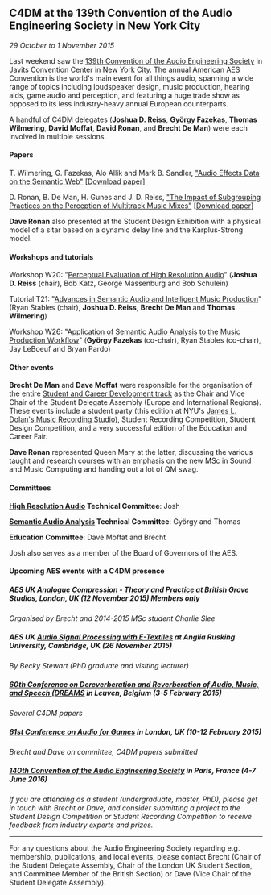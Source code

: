 ## C4DM at the 139th Convention of the Audio Engineering Society in New York City
*29 October to 1 November 2015*

Last weekend saw the [139th Convention of the Audio Engineering Society](http://www.aes.org/events/139/) in Javits Convention Center in New York City. The annual American AES Convention is the world's main event for all things audio, spanning a wide range of topics including loudspeaker design, music production, hearing aids, game audio and perception, and featuring a huge trade show as opposed to its less industry-heavy annual European counterparts. 

A handful of C4DM delegates (**Joshua D. Reiss**, **György Fazekas**, **Thomas Wilmering**, **David Moffat**, **David Ronan**, and **Brecht De Man**) were each involved in multiple sessions. 

#### Papers

T. Wilmering, G. Fazekas, Alo Allik and Mark B. Sandler, ["Audio Effects Data on the Semantic Web"](http://www.aes.org/events/139/papers/?ID=4556)
[[Download paper](http://www.aes.org/e-lib/browse.cfm?conv=139&papernum=9456)]

D. Ronan, B. De Man, H. Gunes and J. D. Reiss, ["The Impact of Subgrouping Practices on the Perception of Multitrack Music Mixes"](http://www.aes.org/events/139/papers/?ID=4553)
[[Download paper](http://www.aes.org/e-lib/browse.cfm?elib=17998)]

**Dave Ronan** also presented at the Student Design Exhibition with a physical model of a sitar based on a dynamic delay line and the Karplus-Strong model. 

#### Workshops and tutorials

Workshop W20: "[Perceptual Evaluation of High Resolution Audio](http://www.aes.org/events/139/workshops/?ID=4687)" (**Joshua D. Reiss** (chair), Bob Katz, George Massenburg and Bob Schulein) 

Tutorial T21: "[Advances in Semantic Audio and Intelligent Music Production](http://www.aes.org/events/139/tutorials/?ID=4724)" (Ryan Stables (chair), **Joshua D. Reiss**, **Brecht De Man** and **Thomas Wilmering**)

Workshop W26: "[Application of Semantic Audio Analysis to the Music Production Workflow](http://www.aes.org/events/139/workshops/?ID=4703)" (**György Fazekas** (co-chair), Ryan Stables (co-chair), Jay LeBoeuf and Bryan Pardo)

#### Other events

**Brecht De Man** and **Dave Moffat** were responsible for the organisation of the entire [Student and Career Development track](http://www.aes.org/events/139/students/) as the Chair and Vice Chair of the Student Delegate Assembly (Europe and International Regions). These events include a student party (this edition at NYU's [James L. Dolan's Music Recording Studio](http://steinhardt.nyu.edu/music/technology/facilities/studios/6th_floor)), Student Recording Competition, Student Design Competition, and a very successful edition of the Education and Career Fair. 

**Dave Ronan** represented Queen Mary at the latter, discussing the various taught and research courses with an emphasis on the new MSc in Sound and Music Computing and handing out a lot of QM swag. 

#### Committees
**[High Resolution Audio](http://www.aes.org/technical/hra/) Technical Committee**: Josh

**[Semantic Audio Analysis](http://www.aes.org/technical/saa/) Technical Committee**: György and Thomas

**Education Committee**: Dave Moffat and Brecht

Josh also serves as a member of the Board of Governors of the AES. 


#### Upcoming AES events with a C4DM presence

##### AES UK [Analogue Compression - Theory and Practice](http://www.aes-uk.org/forthcoming-meetings/analogue-compression-theory-and-practice/) at British Grove Studios, London, UK (12 November 2015) **Members only**
*Organised by Brecht and 2014-2015 MSc student Charlie Slee*


##### AES UK [Audio Signal Processing with E-Textiles](http://www.aes-uk.org/forthcoming-meetings/audio-signal-processing-with-e-textiles/) at Anglia Rusking University, Cambridge, UK (26 November 2015)
*By Becky Stewart (PhD graduate and visiting lecturer)*


##### [60th Conference on Dereverberation and Reverberation of Audio, Music, and Speech (DREAMS](http://www.aes.org/conferences/60/) in Leuven, Belgium (3-5 February 2015)
*Several C4DM papers*


##### [61st Conference on Audio for Games](http://www.aes.org/conferences/61/) in London, UK (10-12 February 2015)
*Brecht and Dave on committee, C4DM papers submitted*


##### [140th Convention of the Audio Engineering Society](http://www.aes.org/events/140/) in Paris, France (4-7 June 2016)
*If you are attending as a student (undergraduate, master, PhD), please get in touch with Brecht or Dave, and consider submitting a project to the Student Design Competition or Student Recording Competition to receive feedback from industry experts and prizes.*

---------

For any questions about the Audio Engineering Society regarding e.g. membership, publications, and local events, please contact Brecht (Chair of the Student Delegate Assembly, Chair of the London UK Student Section, and Committee Member of the British Section) or Dave (Vice Chair of the Student Delegate Assembly). 
